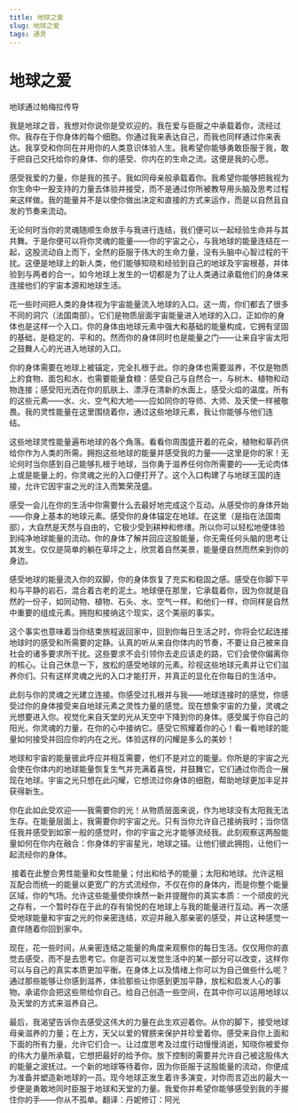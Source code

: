 ```yaml
--- 
title: 地球之爱 
slug: 地球之爱 
tags: 通灵 
--- 
```

# 地球之爱

地球通过帕梅拉传导

我是地球之音，我想对你说你是受欢迎的。我在爱与臣服之中承载着你，流经过你。我存在于你身体的每个细胞。你通过我来表达自己，而我也同样通过你来表达。我享受和你同在并用你的人类意识体验人生。我希望你能够勇敢臣服于我，敢于把自己交托给你的身体、你的感受、你内在的生命之流。这便是我的心愿。

感受我爱的力量，你是我的孩子。我如同母亲般承载着你。我希望你能够把我视为你生命中一股支持的力量去体验并接受，而不是通过你所被教导用头脑及思考过程来这样做。我的能量并不是以使你做出决定和直接的方式来运作，而是以自然且自发的节奏来流动。

无论何时当你的灵魂随顺生命放手与我进行连结，我们便可以一起经验生命并与其共舞。于是你便可以将你灵魂的能量——你的宇宙之心，与我地球的能量连结在一起，这股流动自上而下，全然的臣服于伟大的生命力量，没有头脑中心智过程的干扰。这便是地球上的新人类，他们能够知晓和经验到自己的地球及宇宙根基，并体验到与两者的合一。如今地球上发生的一切都是为了让人类通过承载他们的身体来连接他们的宇宙本源和地球生活。

花一些时间把人类的身体视为宇宙能量流入地球的入口。这一周，你们都去了很多不同的洞穴（法国南部）。它们是物质层面宇宙能量进入地球的入口，正如你的身体也是这样一个入口。你的身体由地球元素中强大和基础的能量构成，它拥有坚固的基础，是稳定的、平和的。然而你的身体同时也是能量之门——让来自宇宙太阳之鼓舞人心的光进入地球的入口。

你的身体需要在地球上被锚定，完全扎根于此。你的身体也需要滋养，不仅是物质上的食物、面包和水，也需要能量食粮：感受自己与自然合一，与树木、植物和动物连接；感受阳光洒在你的肌肤上、漂浮在清新的水面上，感受火焰的温度。所有的这些元素——水、火、空气和大地——应如同你的导师、大师、及天使一样被敬畏。我的灵性能量在这里围绕着你，通过这些地球元素，我让你能够与他们连结。 

这些地球灵性能量遍布地球的各个角落。看看你周围盛开着的花朵，植物和草药供给你作为人类的所需。拥抱这些地球的能量并感受我的力量——这里是你的家！无论何时当你感到自己能够扎根于地球，当你勇于滋养任何你所需要的——无论肉体上或是能量上的，你灵魂之光的入口便打开了。这个入口构建了与地球王国的连接，允许它因宇宙之光的注入而繁荣茂盛。 

感受一会儿在你的生活中你需要什么去最好地完成这个互动。从感受你的身体开始——你身上基本的地球元素。感受你的身体锚定在地球。在这里（是指在法国南部），大自然是天然与自由的，它极少受到耕种和修缮。所以你可以轻松地便体验到纯净地球能量的流动。你的身体了解并回应这股能量，你无需任何头脑的思考让其发生。仅仅是简单的躺在草坪之上，欣赏着自然美景，能量便自然而然来到你的身边。 

感受地球的能量流入你的双脚，你的身体恢复了充实和稳固之感。感受在你脚下平和与平静的岩石，混合着古老的泥土。地球便在那里，它承载着你，因为你就是自然的一份子，如同动物、植物、石头、水、空气一样。和他们一样，你同样是自然中重要的组成元素。拥抱和接纳这个现实，这个美丽的事实。 

这个事实也意味着当你结束旅程返回家中，回到你每日生活之时，你将会忆起连接地球时的感受和所需要的定静。认真的听从来自你体内的节奏，不要让自己被来自社会的诸多要求所干扰。这些要求不会引领你去走应该走的路，它们会使你偏离你的核心。让自己休息一下，放松的感受地球的元素。珍视这些地球元素并让它们滋养你们。只有这样灵魂之光的入口才能打开，并真正的显化在你每日的生活中。

此刻与你的灵魂之光建立连接。你感受过扎根并与我——地球连接时的感觉，你感受过你的身体接受来自地球元素之灵性力量的感觉。现在想象宇宙的力量，灵魂之光想要进入你。视觉化来自天堂的光从天空中下降到你的身体。感受属于你自己的阳光，你灵魂的力量，在你的心中接纳它。感受它照耀着你的心！看一看地球的能量如何接受并回应你的内在之光。体验这样的闪耀是多么的美妙！

地球和宇宙的能量彼此呼应并相互需要，他们不是对立的能量。你所是的宇宙之光会使在你体内的地球能量恢复生气并充满着喜悦，并鼓舞它，它们通过你而合一展现在地球。宇宙之光只想在此闪耀，它想流过你身体的细胞，帮助地球更加丰足并获得新生。 

你在此如此受欢迎——我需要你的光！从物质层面来说，作为地球没有太阳我无法生存。在能量层面上，我需要你的宇宙之光。只有当你允许自己接纳我时；当你信任我并感受到如家一般的感觉时，你的宇宙之光才能够流经我。此刻观察这两股能量如何在你内在融合：你身体的宇宙星光，地球之锚。让他们彼此拥抱，让他们一起流经你的身体。

 接着在此整合男性能量和女性能量；付出和给予的能量；太阳和地球。允许这相互配合而统一的能量以更宽广的方式流经你，不仅在你的身体内，而是你整个能量区域，你的气场。允许这些能量使你焕然一新并提醒你的真实本质：一个顽皮的光之存有，一个暂时存在于此的存有愉悦的在地球上与我的能量进行互动。再一次感受地球能量和宇宙之光的你亲密连结，欢迎并融入那亲密的感受，并让这种感觉一直伴随着你回到家中。

现在，花一些时间，从亲密连结之能量的角度来观察你的每日生活。仅仅用你的直觉去感受，而不是去思考它。你是否可以发觉生活中的某一部分可以改变，这样你可以与自己的真实本质更加平衡。在身体上以及情绪上你可以为自己做些什么呢？通过那些能够让你感到滋养，体验那些让你感到更加平静，放松和启发人心的事物。承诺你会把这些带给你自己。给自己创造一些空间，在其中你可以运用地球以及天堂的方式来滋养自己。 

最后，我渴望告诉你去感受这伟大的力量在此生欢迎着你。从你的脚下，接受地球母亲滋养的力量；在上方，天父以爱的臂膀来保护并珍爱着你。感受来自你上面和下面的所有力量，允许它们合一。让过度思考及过度行动慢慢消逝，知晓你被爱你的伟大力量所承载，它想把最好的给予你。放下控制的需要并允许自己被这股伟大的能量之波抚过。一个新的地球等待着你，因为你臣服于这股能量的流动，你便成为准备并塑造新地球的一员。现今地球正发生着许多演变，对你而言迈出的最大一步便是勇敢地同时臣服于地球和天堂的力量。我爱你并希望你能够感受到我的手握住你的手——你从不孤单。翻译：丹妮修订：阿光